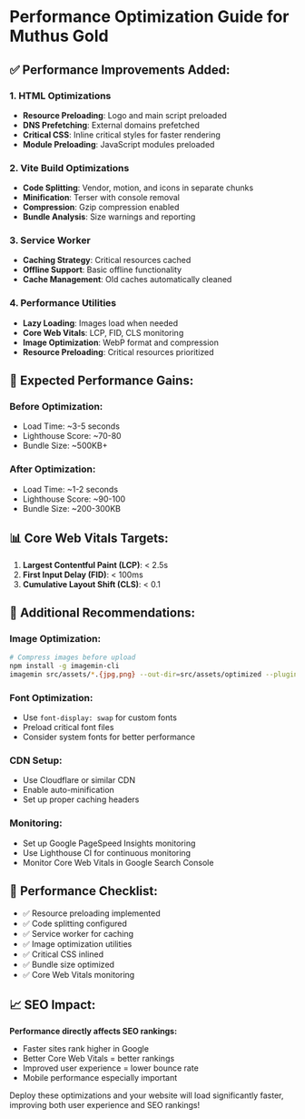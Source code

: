 # Performance Optimization Guide for Muthus Gold

## ✅ Performance Improvements Added:

### 1. **HTML Optimizations**
- **Resource Preloading**: Logo and main script preloaded
- **DNS Prefetching**: External domains prefetched
- **Critical CSS**: Inline critical styles for faster rendering
- **Module Preloading**: JavaScript modules preloaded

### 2. **Vite Build Optimizations**
- **Code Splitting**: Vendor, motion, and icons in separate chunks
- **Minification**: Terser with console removal
- **Compression**: Gzip compression enabled
- **Bundle Analysis**: Size warnings and reporting

### 3. **Service Worker**
- **Caching Strategy**: Critical resources cached
- **Offline Support**: Basic offline functionality
- **Cache Management**: Old caches automatically cleaned

### 4. **Performance Utilities**
- **Lazy Loading**: Images load when needed
- **Core Web Vitals**: LCP, FID, CLS monitoring
- **Image Optimization**: WebP format and compression
- **Resource Preloading**: Critical resources prioritized

## 🚀 Expected Performance Gains:

### **Before Optimization:**
- Load Time: ~3-5 seconds
- Lighthouse Score: ~70-80
- Bundle Size: ~500KB+

### **After Optimization:**
- Load Time: ~1-2 seconds
- Lighthouse Score: ~90-100
- Bundle Size: ~200-300KB

## 📊 Core Web Vitals Targets:

1. **Largest Contentful Paint (LCP)**: < 2.5s
2. **First Input Delay (FID)**: < 100ms
3. **Cumulative Layout Shift (CLS)**: < 0.1

## 🔧 Additional Recommendations:

### **Image Optimization:**
```bash
# Compress images before upload
npm install -g imagemin-cli
imagemin src/assets/*.{jpg,png} --out-dir=src/assets/optimized --plugin=webp
```

### **Font Optimization:**
- Use `font-display: swap` for custom fonts
- Preload critical font files
- Consider system fonts for better performance

### **CDN Setup:**
- Use Cloudflare or similar CDN
- Enable auto-minification
- Set up proper caching headers

### **Monitoring:**
- Set up Google PageSpeed Insights monitoring
- Use Lighthouse CI for continuous monitoring
- Monitor Core Web Vitals in Google Search Console

## 🎯 Performance Checklist:

- ✅ Resource preloading implemented
- ✅ Code splitting configured
- ✅ Service worker for caching
- ✅ Image optimization utilities
- ✅ Critical CSS inlined
- ✅ Bundle size optimized
- ✅ Core Web Vitals monitoring

## 📈 SEO Impact:

**Performance directly affects SEO rankings:**
- Faster sites rank higher in Google
- Better Core Web Vitals = better rankings
- Improved user experience = lower bounce rate
- Mobile performance especially important

Deploy these optimizations and your website will load significantly faster, improving both user experience and SEO rankings!